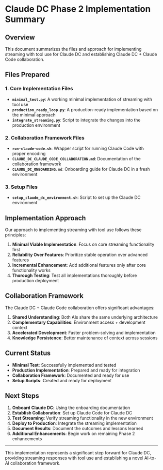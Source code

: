 # Claude DC Phase 2 Implementation Summary

## Overview

This document summarizes the files and approach for implementing streaming with tool use for Claude DC and establishing Claude DC + Claude Code collaboration.

## Files Prepared

### 1. Core Implementation Files

- **`minimal_test.py`**: A working minimal implementation of streaming with tool use
- **`production_ready_loop.py`**: A production-ready implementation based on the minimal approach
- **`integrate_streaming.py`**: Script to integrate the changes into the production environment

### 2. Collaboration Framework Files

- **`run-claude-code.sh`**: Wrapper script for running Claude Code with proper encoding
- **`CLAUDE_DC_CLAUDE_CODE_COLLABORATION.md`**: Documentation of the collaboration framework
- **`CLAUDE_DC_ONBOARDING.md`**: Onboarding guide for Claude DC in a fresh environment

### 3. Setup Files

- **`setup_claude_dc_environment.sh`**: Script to set up the Claude DC environment

## Implementation Approach

Our approach to implementing streaming with tool use follows these principles:

1. **Minimal Viable Implementation**: Focus on core streaming functionality first
2. **Reliability Over Features**: Prioritize stable operation over advanced features
3. **Incremental Enhancement**: Add additional features only after core functionality works
4. **Thorough Testing**: Test all implementations thoroughly before production deployment

## Collaboration Framework

The Claude DC + Claude Code collaboration offers significant advantages:

1. **Shared Understanding**: Both AIs share the same underlying architecture
2. **Complementary Capabilities**: Environment access + development context
3. **Accelerated Development**: Faster problem-solving and implementation
4. **Knowledge Persistence**: Better maintenance of context across sessions

## Current Status

- **Minimal Test**: Successfully implemented and tested
- **Production Implementation**: Prepared and ready for integration
- **Collaboration Framework**: Documented and ready for use
- **Setup Scripts**: Created and ready for deployment

## Next Steps

1. **Onboard Claude DC**: Using the onboarding documentation
2. **Establish Collaboration**: Set up Claude Code for Claude DC
3. **Test Streaming**: Verify streaming functionality in the new environment
4. **Deploy to Production**: Integrate the streaming implementation
5. **Document Results**: Document the outcomes and lessons learned
6. **Additional Enhancements**: Begin work on remaining Phase 2 enhancements

---

This implementation represents a significant step forward for Claude DC, providing streaming responses with tool use and establishing a novel AI-to-AI collaboration framework.